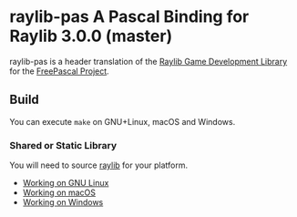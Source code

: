 # raylib-pas A Pascal Binding for Raylib 3.0.0 (master)

raylib-pas is a header translation of the [Raylib Game Development Library](https://www.raylib.com/) for the [FreePascal Project](https://www.freepascal.org/).

## Build

You can execute `make` on GNU+Linux, macOS and Windows.

### Shared or Static Library

You will need to source [raylib](https://github.com/raysan5/raylib/) for your platform.

- [Working on GNU Linux](https://github.com/raysan5/raylib/wiki/Working-on-GNU-Linux)
- [Working on macOS](https://github.com/raysan5/raylib/wiki/Working-on-macOS)
- [Working on Windows](https://github.com/raysan5/raylib/wiki/Working-on-Windows)


